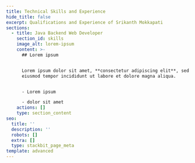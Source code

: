 ```yaml
---
title: Technical Skills and Experience
hide_title: false
excerpt: Qualifications and Experience of Srikanth Mokkapati
sections:
  - title: Java Backend Web Developer
    section_id: skills
    image_alt: lorem-ipsum
    content: >-
      ## Lorem ipsum


      Lorem ipsum dolor sit amet, **consectetur adipiscing elit**, sed do
      eiusmod tempor incididunt ut labore et dolore magna aliqua.


      - Lorem ipsum

      - dolor sit amet
    actions: []
    type: section_content
seo:
  title: ''
  description: ''
  robots: []
  extra: []
  type: stackbit_page_meta
template: advanced
---
```

